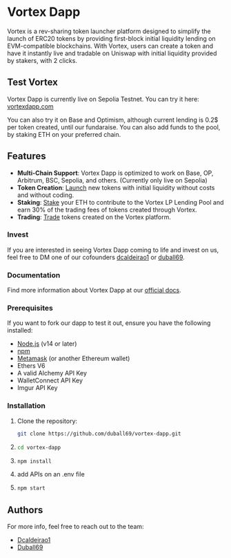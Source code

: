 # Vortex Dapp

Vortex is a rev-sharing token launcher platform designed to simplify the launch of ERC20 tokens by providing first-block initial liquidity lending on EVM-compatible blockchains. With Vortex, users can create a token and have it instantly live and tradable on Uniswap with initial liquidity provided by stakers, with 2 clicks.

## Test Vortex

Vortex Dapp is currently live on Sepolia Testnet. You can try it here: [vortexdapp.com](https://vortexdapp.com)

You can also try it on Base and Optimism, although current lending is 0.2$ per token created, until our fundaraise. You can also add funds to the pool, by staking ETH on your preferred chain.


## Features

- **Multi-Chain Support**: Vortex Dapp is optimized to work on Base, OP, Arbitrum, BSC, Sepolia, and others. (Currently only live on Sepolia)
- **Token Creation**: [Launch](launch.vortexdapp.com/factory) new tokens with initial liquidity without costs and without coding.
- **Staking**: [Stake](launch.vortexdapp.com/stake) your ETH to contribute to the Vortex LP Lending Pool and earn 30% of the trading fees of tokens created through Vortex.
- **Trading**: [Trade](launch.vortexdapp.com/trade) tokens created on the Vortex platform.


### Invest

If you are interested in seeing Vortex Dapp coming to life and invest on us, feel free to DM one of our cofounders [dcaldeirao1](t.me/dcaldeirao1) or [duball69](duball69).


### Documentation

Find more information about Vortex Dapp at our [official docs](docs.vortexdapp.com).


### Prerequisites

If you want to fork our dapp to test it out, ensure you have the following installed:

- [Node.js](https://nodejs.org/) (v14 or later)
- [npm](https://www.npmjs.com/)
- [Metamask](https://metamask.io/) (or another Ethereum wallet)
- Ethers V6
- A valid Alchemy API Key
- WalletConnect API Key
- Imgur API Key


### Installation

1. Clone the repository:
   ```sh
   git clone https://github.com/duball69/vortex-dapp.git
2.  ```sh
    cd vortex-dapp
3.  ```sh
    npm install
4. add APIs on an .env file
5.  ```sh
    npm start


## Authors

For more info, feel free to reach out to the team:
- [Dcaldeirao1](https://x.com/dcaldeirao1)
- [Duball69](https://t.me/duball69)
